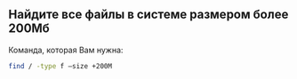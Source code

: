 ## Найдите все файлы в системе размером более 200Mб

Команда, которая Вам нужна:

```bash
find / -type f –size +200M
```
